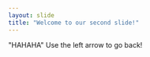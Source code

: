 ```yaml
---
layout: slide
title: "Welcome to our second slide!"
---
```

"HAHAHA"
Use the left arrow to go back!
